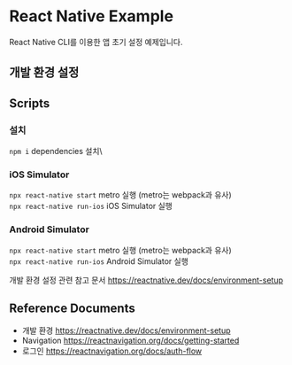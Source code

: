 # React Native Example

React Native CLI를 이용한 앱 초기 설정 예제입니다.

## 개발 환경 설정

## Scripts

### 설치

`npm i` dependencies 설치\

### iOS Simulator

`npx react-native start` metro 실행 (metro는 webpack과 유사)\
`npx react-native run-ios` iOS Simulator 실행

### Android Simulator

`npx react-native start` metro 실행 (metro는 webpack과 유사)\
`npx react-native run-ios` Android Simulator 실행

개발 환경 설정 관련 참고 문서 https://reactnative.dev/docs/environment-setup

## Reference Documents

- 개발 환경 https://reactnative.dev/docs/environment-setup
- Navigation https://reactnavigation.org/docs/getting-started
- 로그인 https://reactnavigation.org/docs/auth-flow
